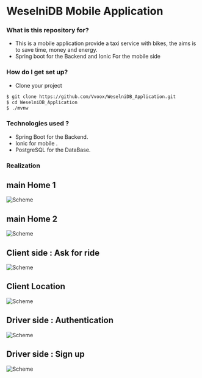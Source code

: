 # WeselniDB Mobile Application

### What is this repository for? ###

* This is a mobile application provide a taxi service with bikes, the aims is to save time, money and energy.
* Spring boot for the Backend and Ionic For the mobile side

### How do I get set up? ###

* Clone your project 
```sh
$ git clone https://github.com/Vvoox/WeselniDB_Application.git
$ cd WeselniDB_Application
$ ./mvnw
```

### Technologies used ? ###

* Spring Boot for the Backend.
* Ionic for mobile .
* PostgreSQL for the DataBase.


### Realization ###

## main Home 1 ##

![Scheme](images/home.jpg)

## main Home 2 ##

![Scheme](images/home1.jpg)

## Client side : Ask for ride ##

![Scheme](images/askforride.jpg)

## Client Location ##

![Scheme](images/client.jpg)

## Driver side : Authentication ##

![Scheme](images/authdriver.jpg)

## Driver side : Sign up ##

![Scheme](images/signupdriver.jpg)
